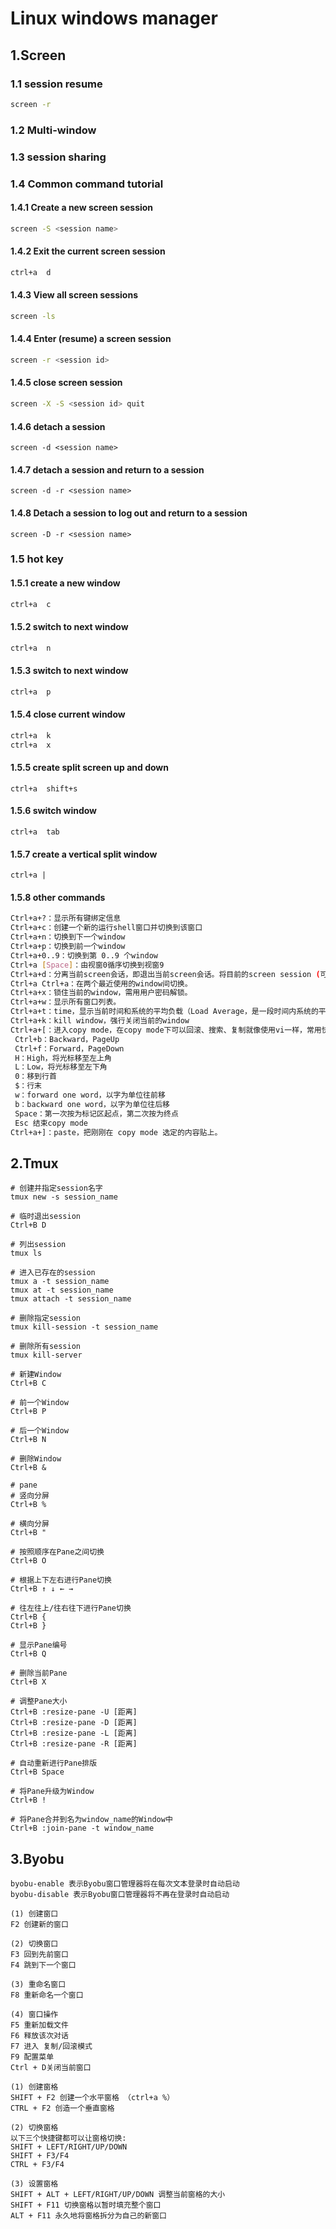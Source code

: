 # Linux windows manager

## 1.Screen

### 1.1 session resume

```bash
screen -r
```

### 1.2 Multi-window

### 1.3 session sharing

### 1.4 Common command tutorial

#### 1.4.1 Create a new screen session

```bash
screen -S <session name>
```

#### 1.4.2 Exit the current screen session

```bash
ctrl+a  d
```

#### 1.4.3 View all screen sessions

```bash
screen -ls
```

#### 1.4.4 Enter (resume) a screen session

```bash
screen -r <session id>
```

#### 1.4.5 close screen session

```bash
screen -X -S <session id> quit
```

#### 1.4.6 detach a session

```
screen -d <session name>
```

#### 1.4.7 detach a session and return to a session

```
screen -d -r <session name>
```

#### 1.4.8 Detach a session to log out and return to a session

```
screen -D -r <session name>
```

### 1.5 hot key

#### 1.5.1 create a new window

```bash
ctrl+a  c
```

#### 1.5.2 switch to next window

```bash
ctrl+a  n
```

#### 1.5.3 switch to next window

```bash
ctrl+a  p
```

#### 1.5.4 close current window

```bash
ctrl+a  k
ctrl+a  x
```

#### 1.5.5 create split screen up and down

```
ctrl+a  shift+s
```

#### 1.5.6 switch window

```
ctrl+a  tab
```

#### 1.5.7 create a vertical split window

```
ctrl+a |
```

#### 1.5.8 other commands

```bash
Ctrl+a+?：显示所有键绑定信息
Ctrl+a+c：创建一个新的运行shell窗口并切换到该窗口
Ctrl+a+n：切换到下一个window
Ctrl+a+p：切换到前一个window
Ctrl+a+0..9：切换到第 0..9 个window
Ctrl+a [Space]：由视窗0循序切换到视窗9 
Ctrl+a+d：分离当前screen会话，即退出当前screen会话。将目前的screen session (可能含有多个 windows) 丢到后台执行，并会回到还没进 screen 时的状态，此时在 screen session 里，每个 window 内运行的 process (无论是前台/后台)都在继续执行，即使 logout 也不影响。Ctrl+a+z -> 把当前session放到后台执行，用 shell 的 fg 命令则可回去。
Ctrl+a Ctrl+a：在两个最近使用的window间切换。
Ctrl+a+x：锁住当前的window，需用用户密码解锁。
Ctrl+a+w：显示所有窗口列表。
Ctrl+a+t：time，显示当前时间和系统的平均负载（Load Average，是一段时间内系统的平均负载，这个一段时间一般取1分钟、5分钟、15分钟）。
Ctrl+a+k：kill window，强行关闭当前的window
Ctrl+a+[：进入copy mode，在copy mode下可以回滚、搜索、复制就像使用vi一样，常用快捷键有： 
 Ctrl+b：Backward，PageUp
 Ctrl+f：Forward，PageDown 
 H：High，将光标移至左上角
 L：Low，将光标移至左下角
 0：移到行首
 $：行末
 w：forward one word，以字为单位往前移
 b：backward one word，以字为单位往后移
 Space：第一次按为标记区起点，第二次按为终点
 Esc 结束copy mode
Ctrl+a+]：paste，把刚刚在 copy mode 选定的内容贴上。
```

## 2.Tmux

```
# 创建并指定session名字
tmux new -s session_name

# 临时退出session
Ctrl+B D

# 列出session
tmux ls

# 进入已存在的session
tmux a -t session_name
tmux at -t session_name
tmux attach -t session_name

# 删除指定session
tmux kill-session -t session_name

# 删除所有session
tmux kill-server

# 新建Window
Ctrl+B C

# 前一个Window
Ctrl+B P

# 后一个Window
Ctrl+B N

# 删除Window
Ctrl+B &

# pane
# 竖向分屏
Ctrl+B %

# 横向分屏
Ctrl+B "

# 按照顺序在Pane之间切换
Ctrl+B O

# 根据上下左右进行Pane切换
Ctrl+B ↑ ↓ ← →

# 往左往上/往右往下进行Pane切换
Ctrl+B {
Ctrl+B }

# 显示Pane编号
Ctrl+B Q

# 删除当前Pane
Ctrl+B X

# 调整Pane大小
Ctrl+B :resize-pane -U [距离]
Ctrl+B :resize-pane -D [距离]
Ctrl+B :resize-pane -L [距离]
Ctrl+B :resize-pane -R [距离]

# 自动重新进行Pane排版
Ctrl+B Space

# 将Pane升级为Window
Ctrl+B !

# 将Pane合并到名为window_name的Window中
Ctrl+B :join-pane -t window_name
```

## 3.Byobu

```
byobu-enable 表示Byobu窗口管理器将在每次文本登录时自动启动
byobu-disable 表示Byobu窗口管理器将不再在登录时自动启动

(1) 创建窗口
F2 创建新的窗口

(2) 切换窗口
F3 回到先前窗口
F4 跳到下一个窗口

(3) 重命名窗口
F8 重新命名一个窗口

(4) 窗口操作
F5 重新加载文件
F6 释放该次对话
F7 进入 复制/回滚模式
F9 配置菜单
Ctrl + D关闭当前窗口

(1) 创建窗格
SHIFT + F2 创建一个水平窗格 （ctrl+a %）
CTRL + F2 创造一个垂直窗格

(2) 切换窗格
以下三个快捷键都可以让窗格切换:
SHIFT + LEFT/RIGHT/UP/DOWN
SHIFT + F3/F4
CTRL + F3/F4

(3) 设置窗格
SHIFT + ALT + LEFT/RIGHT/UP/DOWN 调整当前窗格的大小
SHIFT + F11 切换窗格以暂时填充整个窗口
ALT + F11 永久地将窗格拆分为自己的新窗口
```
